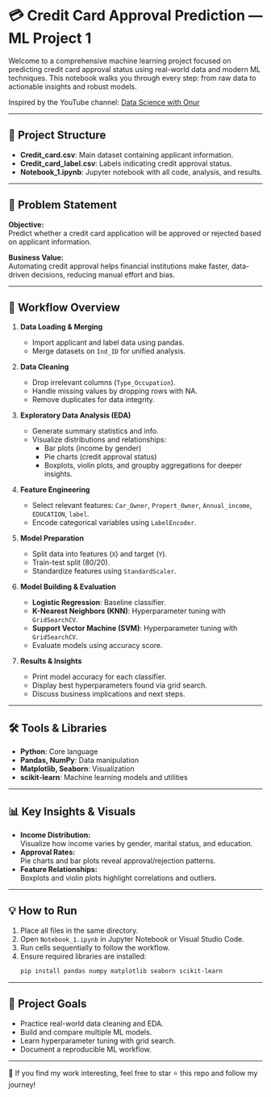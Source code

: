 # 💳 Credit Card Approval Prediction — ML Project 1

Welcome to a comprehensive machine learning project focused on predicting credit card approval status using real-world data and modern ML techniques. This notebook walks you through every step: from raw data to actionable insights and robust models.

Inspired by the YouTube channel: [Data Science with Onur](https://www.youtube.com/@DataSciencewithOnur)

---

## 📁 Project Structure

- **Credit_card.csv**: Main dataset containing applicant information.
- **Credit_card_label.csv**: Labels indicating credit approval status.
- **Notebook_1.ipynb**: Jupyter notebook with all code, analysis, and results.

---

## 🧠 Problem Statement

**Objective:**  
Predict whether a credit card application will be approved or rejected based on applicant information.

**Business Value:**  
Automating credit approval helps financial institutions make faster, data-driven decisions, reducing manual effort and bias.

---

## 🚀 Workflow Overview

1. **Data Loading & Merging**
   - Import applicant and label data using pandas.
   - Merge datasets on `Ind_ID` for unified analysis.

2. **Data Cleaning**
   - Drop irrelevant columns (`Type_Occupation`).
   - Handle missing values by dropping rows with NA.
   - Remove duplicates for data integrity.

3. **Exploratory Data Analysis (EDA)**
   - Generate summary statistics and info.
   - Visualize distributions and relationships:
     - Bar plots (income by gender)
     - Pie charts (credit approval status)
     - Boxplots, violin plots, and groupby aggregations for deeper insights.

4. **Feature Engineering**
   - Select relevant features: `Car_Owner`, `Propert_Owner`, `Annual_income`, `EDUCATION`, `label`.
   - Encode categorical variables using `LabelEncoder`.

5. **Model Preparation**
   - Split data into features (`X`) and target (`Y`).
   - Train-test split (80/20).
   - Standardize features using `StandardScaler`.

6. **Model Building & Evaluation**
   - **Logistic Regression**: Baseline classifier.
   - **K-Nearest Neighbors (KNN)**: Hyperparameter tuning with `GridSearchCV`.
   - **Support Vector Machine (SVM)**: Hyperparameter tuning with `GridSearchCV`.
   - Evaluate models using accuracy score.

7. **Results & Insights**
   - Print model accuracy for each classifier.
   - Display best hyperparameters found via grid search.
   - Discuss business implications and next steps.

---

## 🛠️ Tools & Libraries

- **Python**: Core language
- **Pandas, NumPy**: Data manipulation
- **Matplotlib, Seaborn**: Visualization
- **scikit-learn**: Machine learning models and utilities

---

## 📊 Key Insights & Visuals

- **Income Distribution:**  
  Visualize how income varies by gender, marital status, and education.
- **Approval Rates:**  
  Pie charts and bar plots reveal approval/rejection patterns.
- **Feature Relationships:**  
  Boxplots and violin plots highlight correlations and outliers.

---

## 💡 How to Run

1. Place all files in the same directory.
2. Open `Notebook_1.ipynb` in Jupyter Notebook or Visual Studio Code.
3. Run cells sequentially to follow the workflow.
4. Ensure required libraries are installed:
   ```sh
   pip install pandas numpy matplotlib seaborn scikit-learn
   ```

---

## 📌 Project Goals

- Practice real-world data cleaning and EDA.
- Build and compare multiple ML models.
- Learn hyperparameter tuning with grid search.
- Document a reproducible ML workflow.

---
🌟 If you find my work interesting, feel free to star ⭐ this repo and follow my journey!
